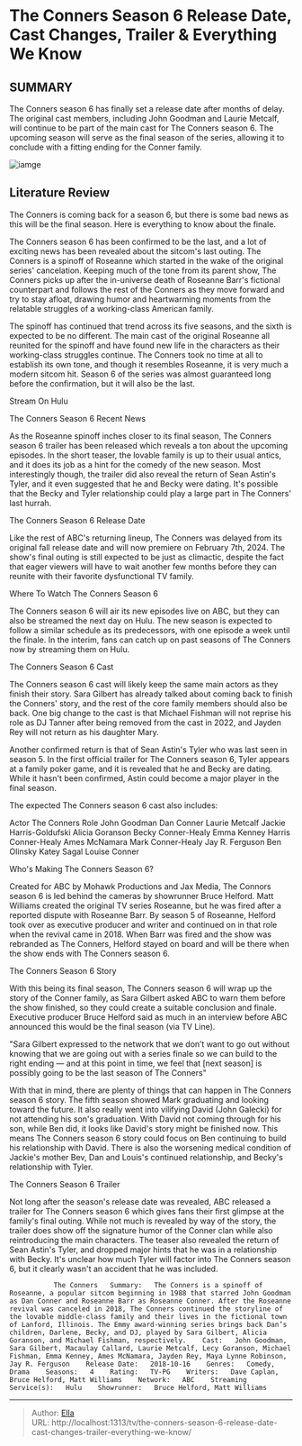 # The Conners Season 6 Release Date, Cast Changes, Trailer &amp; Everything We Know


## SUMMARY 



  The Conners season 6 has finally set a release date after months of delay.   The original cast members, including John Goodman and Laurie Metcalf, will continue to be part of the main cast for The Conners season 6.   The upcoming season will serve as the final season of the series, allowing it to conclude with a fitting ending for the Conner family.  

![iamge](https://static1.srcdn.com/wordpress/wp-content/uploads/2023/09/the-cast-of-the-conners.jpg)

## Literature Review
The Conners is coming back for a season 6, but there is some bad news as this will be the final season. Here is everything to know about the finale.




The Conners season 6 has been confirmed to be the last, and a lot of exciting news has been revealed about the sitcom&#39;s last outing. The Conners is a spinoff of Roseanne which started in the wake of the original series&#39; cancelation. Keeping much of the tone from its parent show, The Conners picks up after the in-universe death of Roseanne Barr&#39;s fictional counterpart and follows the rest of the Conners as they move forward and try to stay afloat, drawing humor and heartwarming moments from the relatable struggles of a working-class American family.




The spinoff has continued that trend across its five seasons, and the sixth is expected to be no different. The main cast of the original Roseanne all reunited for the spinoff and have found new life in the characters as their working-class struggles continue. The Conners took no time at all to establish its own tone, and though it resembles Roseanne, it is very much a modern sitcom hit. Season 6 of the series was almost guaranteed long before the confirmation, but it will also be the last.

Stream On Hulu


 The Conners Season 6 Recent News 
         

 As the Roseanne spinoff inches closer to its final season, The Conners season 6 trailer has been released which reveals a ton about the upcoming episodes. In the short teaser, the lovable family is up to their usual antics, and it does its job as a hint for the comedy of the new season. Most interestingly though, the trailer did also reveal the return of Sean Astin&#39;s Tyler, and it even suggested that he and Becky were dating. It&#39;s possible that the Becky and Tyler relationship could play a large part in The Conners&#39; last hurrah.






 The Conners Season 6 Release Date 
          

Like the rest of ABC&#39;s returning lineup, The Conners was delayed from its original fall release date and will now premiere on February 7th, 2024. The show&#39;s final outing is still expected to be just as climactic, despite the fact that eager viewers will have to wait another few months before they can reunite with their favorite dysfunctional TV family.



 Where To Watch The Conners Season 6 
          

The Conners season 6 will air its new episodes live on ABC, but they can also be streamed the next day on Hulu. The new season is expected to follow a similar schedule as its predecessors, with one episode a week until the finale. In the interim, fans can catch up on past seasons of The Conners now by streaming them on Hulu.






 The Conners Season 6 Cast 
          

The Conners season 6 cast will likely keep the same main actors as they finish their story. Sara Gilbert has already talked about coming back to finish the Conners&#39; story, and the rest of the core family members should also be back. One big change to the cast is that Michael Fishman will not reprise his role as DJ Tanner after being removed from the cast in 2022, and Jayden Rey will not return as his daughter Mary. 

Another confirmed return is that of Sean Astin&#39;s Tyler who was last seen in season 5. In the first official trailer for The Conners season 6, Tyler appears at a family poker game, and it is revealed that he and Becky are dating. While it hasn&#39;t been confirmed, Astin could become a major player in the final season.

The expected The Conners season 6 cast also includes:




 Actor  The Conners Role   John Goodman  Dan Conner   Laurie Metcalf  Jackie Harris-Goldufski   Alicia Goranson  Becky Conner-Healy   Emma Kenney  Harris Conner-Healy   Ames McNamara  Mark Conner-Healy   Jay R. Ferguson  Ben Olinsky   Katey Sagal  Louise Conner   





 Who&#39;s Making The Conners Season 6? 
          

 Created for ABC by Mohawk Productions and Jax Media, The Connors season 6 is led behind the cameras by showrunner Bruce Helford. Matt Williams created the original TV series Roseanne, but he was fired after a reported dispute with Roseanne Barr. By season 5 of Roseanne, Helford took over as executive producer and writer and continued on in that role when the revival came in 2018. When Barr was fired and the show was rebranded as The Conners, Helford stayed on board and will be there when the show ends with The Conners season 6.






 The Conners Season 6 Story 
          

With this being its final season, The Conners season 6 will wrap up the story of the Conner family, as Sara Gilbert asked ABC to warn them before the show finished, so they could create a suitable conclusion and finale. Executive producer Bruce Helford said as much in an interview before ABC announced this would be the final season (via TV Line).


&#34;Sara Gilbert expressed to the network that we don’t want to go out without knowing that we are going out with a series finale so we can build to the right ending — and at this point in time, we feel that [next season] is possibly going to be the last season of The Conners&#34;


With that in mind, there are plenty of things that can happen in The Conners season 6 story. The fifth season showed Mark graduating and looking toward the future. It also really went into vilifying David (John Galecki) for not attending his son&#39;s graduation. With David not coming through for his son, while Ben did, it looks like David&#39;s story might be finished now. This means The Conners season 6 story could focus on Ben continuing to build his relationship with David. There is also the worsening medical condition of Jackie&#39;s mother Bev, Dan and Louis&#39;s continued relationship, and Becky&#39;s relationship with Tyler.






 The Conners Season 6 Trailer 
          

Not long after the season&#39;s release date was revealed, ABC released a trailer for The Conners season 6 which gives fans their first glimpse at the family&#39;s final outing. While not much is revealed by way of the story, the trailer does show off the signature humor of the Conner clan while also reintroducing the main characters. The teaser also revealed the return of Sean Astin&#39;s Tyler, and dropped major hints that he was in a relationship with Becky. It&#39;s unclear how much Tyler will factor into The Conners season 6, but it clearly wasn&#39;t an accident that he was included.


 




               The Conners   Summary:   The Conners is a spinoff of Roseanne, a popular sitcom beginning in 1988 that starred John Goodman as Dan Conner and Roseanne Barr as Roseanne Conner. After the Roseanne revival was canceled in 2018, The Conners continued the storyline of the lovable middle-class family and their lives in the fictional town of Lanford, Illinois. The Emmy award-winning series brings back Dan’s children, Darlene, Becky, and DJ, played by Sara Gilbert, Alicia Goranson, and Michael Fishman, respectively.    Cast:   John Goodman, Sara Gilbert, Macaulay Callard, Laurie Metcalf, Lecy Goranson, Michael Fishman, Emma Kenney, Ames McNamara, Jayden Rey, Maya Lynne Robinson, Jay R. Ferguson    Release Date:   2018-10-16    Genres:   Comedy, Drama    Seasons:   4    Rating:   TV-PG    Writers:   Dave Caplan, Bruce Helford, Matt Williams    Network:   ABC    Streaming Service(s):   Hulu    Showrunner:   Bruce Helford, Matt Williams      

---

> Author: [Ella](https://instagram.hk.cn/)  
> URL: http://localhost:1313/tv/the-conners-season-6-release-date-cast-changes-trailer-everything-we-know/  

